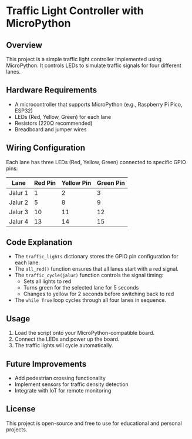 # Traffic Light Controller with MicroPython

## Overview
This project is a simple traffic light controller implemented using MicroPython. It controls LEDs to simulate traffic signals for four different lanes.

## Hardware Requirements
- A microcontroller that supports MicroPython (e.g., Raspberry Pi Pico, ESP32)
- LEDs (Red, Yellow, Green) for each lane
- Resistors (220Ω recommended)
- Breadboard and jumper wires

## Wiring Configuration
Each lane has three LEDs (Red, Yellow, Green) connected to specific GPIO pins:

| Lane   | Red Pin | Yellow Pin | Green Pin |
|--------|--------|------------|-----------|
| Jalur 1 | 1      | 2          | 3         |
| Jalur 2 | 5      | 8          | 9         |
| Jalur 3 | 10     | 11         | 12        |
| Jalur 4 | 13     | 14         | 15        |

## Code Explanation
- The `traffic_lights` dictionary stores the GPIO pin configuration for each lane.
- The `all_red()` function ensures that all lanes start with a red signal.
- The `traffic_cycle(jalur)` function controls the signal timing:
  - Sets all lights to red
  - Turns green for the selected lane for 5 seconds
  - Changes to yellow for 2 seconds before switching back to red
- The `while True` loop cycles through all four lanes in sequence.

## Usage
1. Load the script onto your MicroPython-compatible board.
2. Connect the LEDs and power up the board.
3. The traffic lights will cycle automatically.

## Future Improvements
- Add pedestrian crossing functionality
- Implement sensors for traffic density detection
- Integrate with IoT for remote monitoring

## License
This project is open-source and free to use for educational and personal projects.

